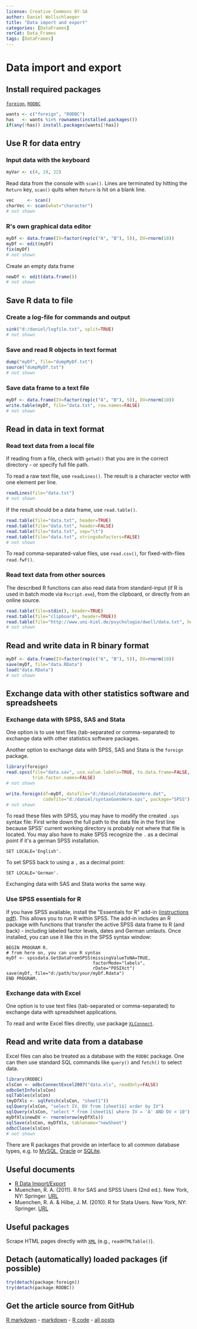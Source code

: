 ```yaml
---
license: Creative Commons BY-SA
author: Daniel Wollschlaeger
title: "Data import and export"
categories: [DataFrames]
rerCat: Data_Frames
tags: [DataFrames]
---
```


Data import and export
=========================

Install required packages
-------------------------

[`foreign`](http://cran.r-project.org/package=foreign), [`RODBC`](http://cran.r-project.org/package=RODBC)


```r
wants <- c("foreign", "RODBC")
has   <- wants %in% rownames(installed.packages())
if(any(!has)) install.packages(wants[!has])
```


Use R for data entry
-------------------------

### Input data with the keyboard


```r
myVar <- c(4, 19, 22)
```


Read data from the console with `scan()`. Lines are terminated by hitting the `Return` key, `scan()` quits when `Return` is hit on a blank line.


```r
vec     <- scan()
charVec <- scan(what="character")
# not shown
```


### R's own graphical data editor


```r
myDf <- data.frame(IV=factor(rep(c("A", "B"), 5)), DV=rnorm(10))
myDf <- edit(myDf)
fix(myDf)
# not shown
```


Create an empty data frame


```r
newDf <- edit(data.frame())
# not shown
```


Save R data to file
-------------------------

### Create a log-file for commands and output


```r
sink("d:/daniel/logfile.txt", split=TRUE)
# not shown
```


### Save and read R objects in text format


```r
dump("myDf", file="dumpMyDf.txt")
source("dumpMyDf.txt")
# not shown
```


### Save data frame to a text file


```r
myDf <- data.frame(IV=factor(rep(c("A", "B"), 5)), DV=rnorm(10))
write.table(myDf, file="data.txt", row.names=FALSE)
# not shown
```


Read in data in text format
-------------------------

### Read text data from a local file

If reading from a file, check with `getwd()` that you are in the correct directory - or specify full file path.

To read a raw text file, use `readLines()`. The result is a character vector with one element per line.


```r
readLines(file="data.txt")
# not shown
```


If the result should be a data frame, use `read.table()`.


```r
read.table(file="data.txt", header=TRUE)
read.table(file="data.txt", header=FALSE)
read.table(file="data.txt", sep="\t")
read.table(file="data.txt", stringsAsFactors=FALSE)
# not shown
```


To read comma-separated-value files, use `read.csv()`, for fixed-with-files `read.fwf()`.

### Read text data from other sources

The described R functions can also read data from standard-input (if R is used in batch mode via `Rscript.exe`), from the clipboard, or directly from an online source.


```r
read.table(file=stdin(), header=TRUE)
read.table(file="clipboard", header=TRUE))
read.table(file="http://www.uni-kiel.de/psychologie/dwoll/data.txt", header=TRUE)
# not shown
```


Read and write data in R binary format
-------------------------


```r
myDf <- data.frame(IV=factor(rep(c("A", "B"), 5)), DV=rnorm(10))
save(myDf, file="data.RData")
load("data.RData")
# not shown
```


Exchange data with other statistics software and spreadsheets
-------------------------

### Exchange data with SPSS, SAS and Stata

One option is to use text files (tab-separated or comma-separated) to exchange data with other statistics software packages.

Another option to exchange data with SPSS, SAS and Stata is the `foreign` package.


```r
library(foreign)
read.spss(file="data.sav", use.value.labels=TRUE, to.data.frame=FALSE,
          trim.factor.names=FALSE)
# not shown
```



```r
write.foreign(df=myDf, datafile="d:/daniel/dataGoesHere.dat",
              codefile="d:/daniel/syntaxGoesHere.sps", package="SPSS")
# not shown
```


To read these files with SPSS, you may have to modify the created `.sps` syntax file: First write down the full path to the data file in the first line because SPSS' current working directory is probably not where that file is located. You may also have to make SPSS recognize the `.` as a decimal point if it's a german SPSS installation.

```
SET LOCALE='English'.
```

To set SPSS back to using a `,` as a decimal point:

```
SET LOCALE='German'.
```

Exchanging data with SAS and Stata works the same way.

### Use SPSS essentials for R

If you have SPSS available, install the "Essentials for R" add-in ([instructions pdf](ftp://public.dhe.ibm.com/software/analytics/spss/documentation/statistics/21.0/en/rplugin/InstallationDocuments/Windows/Essentials_for_R_Installation_Instructions.pdf)). This allows you to run R within SPSS. The add-in includes an R package with functions that transfer the active SPSS data frame to R (and back) - including labeled factor levels, dates and German umlauts. Once installed, you can use it like this in the SPSS syntax window:

```
BEGIN PROGRAM R.
# from here on, you can use R syntax
myDf <- spssdata.GetDataFromSPSS(missingValueToNA=TRUE,
                                 factorMode="labels",
                                 rDate="POSIXct")
save(myDf, file="d:/path/to/your/myDf.Rdata")
END PROGRAM.
```

### Exchange data with Excel

One option is to use text files (tab-separated or comma-separated) to exchange data with spreadsheet applications.

To read and write Excel files directly, use package [`XLConnect`](http://cran.r-project.org/package=XLConnect).

Read and write data from a database
-------------------------

Excel files can also be treated as a database with the `RODBC` package. One can then use standard SQL commands like `query()` and `fetch()` to select data.


```r
library(RODBC)
xlsCon <- odbcConnectExcel2007("data.xls", readOnly=FALSE)
odbcGetInfo(xlsCon)
sqlTables(xlsCon)
(myDfXls <- sqlFetch(xlsCon, "sheet1"))
sqlQuery(xlsCon, "select IV, DV from [sheet1$] order by IV")
sqlQuery(xlsCon, "select * from [sheet1$] where IV = 'A' AND DV < 10")
myDfXls$newDV <- rnorm(nrow(myDfXls))
sqlSave(xlsCon, myDfXls, tablename="newSheet")
odbcClose(xlsCon)
# not shown
```


There are R packages that provide an interface to all common database types, e.g. to [MySQL](http://cran.r-project.org/package=RMySQL), [Oracle](http://cran.r-project.org/package=ROracle) or [SQLite](http://cran.r-project.org/package=RSQLite).

Useful documents
-------------------------

 * [R Data Import/Export](http://cran.at.r-project.org/doc/manuals/R-data.html)
 * Muenchen, R. A. (2011). R for SAS and SPSS Users (2nd ed.). New York, NY: Springer. [URL](http://r4stats.com/)
 * Muenchen, R. A. & Hilbe, J. M. (2010). R for Stata Users. New York, NY: Springer. [URL](http://r4stats.com/)

Useful packages
-------------------------

Scrape HTML pages directly with [`XML`](http://cran.r-project.org/package=XML) (e.g., `readHTMLTable()`).

Detach (automatically) loaded packages (if possible)
-------------------------


```r
try(detach(package:foreign))
try(detach(package:RODBC))
```


Get the article source from GitHub
----------------------------------------------

[R markdown](https://github.com/dwoll/RExRepos/raw/master/Rmd/dfImportExport.Rmd) - [markdown](https://github.com/dwoll/RExRepos/raw/master/md/dfImportExport.md) - [R code](https://github.com/dwoll/RExRepos/raw/master/R/dfImportExport.R) - [all posts](https://github.com/dwoll/RExRepos/)
